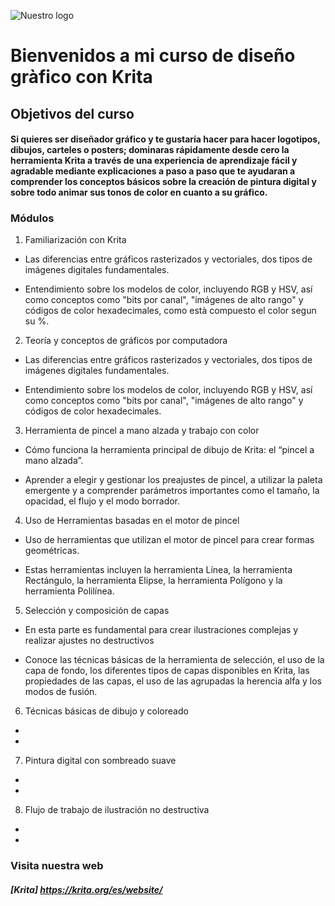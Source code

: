 ![Nuestro logo](https://encrypted-tbn0.gstatic.com/images?q=tbn:ANd9GcSgFyGj14WgL6NUhw_JbrJ9UmPisncUS5U4IQ6d3zAOwcx_hZiXVMCCqmI8_hANHXZWkyk&usqp=CAU "Logo Krita")
# Bienvenidos a mi curso de diseño gràfico con Krita

## Objetivos del curso
####  Si quieres ser diseñador gráfico y te gustaría hacer para hacer logotipos, dibujos, carteles o posters; dominaras rápidamente desde cero la herramienta Krita a través de una experiencia de aprendizaje fácil y agradable mediante explicaciones a paso a paso que te ayudaran a comprender los conceptos básicos sobre la creación de pintura digital y sobre todo animar sus tonos de color en cuanto a su gráfico.

### Módulos
1. Familiarización con Krita
- Las diferencias entre gráficos rasterizados y vectoriales, dos tipos de imágenes digitales fundamentales.

- Entendimiento sobre los modelos de color, incluyendo RGB y HSV, así como conceptos como "bits por canal", "imágenes de alto rango" y códigos de color hexadecimales, como està compuesto el color segun su %.

2. Teoría y conceptos de gráficos por computadora
- Las diferencias entre gráficos rasterizados y vectoriales, dos tipos de imágenes digitales fundamentales.

- Entendimiento sobre los modelos de color, incluyendo RGB y HSV, así como conceptos como "bits por canal", "imágenes de alto rango" y códigos de color hexadecimales.

3. Herramienta de pincel a mano alzada y trabajo con color
- Cómo funciona la herramienta principal de dibujo de Krita: el “pincel a mano alzada”.

- Aprender a elegir y gestionar los preajustes de pincel, a utilizar la paleta emergente y a comprender parámetros importantes como el tamaño, la opacidad, el flujo y el modo borrador.

4. Uso de Herramientas basadas en el motor de pincel

- Uso de herramientas que utilizan el motor de pincel para crear formas geométricas.

- Estas herramientas incluyen la herramienta Línea, la herramienta Rectángulo, la herramienta Elipse, la herramienta Polígono y la herramienta Polilínea.

5. Selección y composición de capas

- En esta parte es fundamental para crear ilustraciones complejas y realizar ajustes no destructivos

- Conoce las técnicas básicas de la herramienta de selección, el uso de la capa de fondo, los diferentes tipos de capas disponibles en Krita, las propiedades de las capas, el uso de las agrupadas la herencia alfa y los modos de fusión.

6. Técnicas básicas de dibujo y coloreado

- 

- 

7. Pintura digital con sombreado suave

- 

- 

8. Flujo de trabajo de ilustración no destructiva

- 

- 

### Visita nuestra web
##### [Krita] https://krita.org/es/website/

